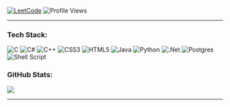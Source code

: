 [![LeetCode](https://img.shields.io/badge/LeetCode-Profile-orange?style=flat&logo=leetcode)](https://leetcode.com/shmarik/)
![Profile Views](https://komarev.com/ghpvc/?username=mibrgmv&color=0e75b6&style=flat)

---

### Tech Stack:
![C](https://img.shields.io/badge/c-%2300599C.svg?style=plastic&logo=c&logoColor=white) ![C#](https://img.shields.io/badge/c%23-%23239120.svg?style=plastic&logo=csharp&logoColor=white) ![C++](https://img.shields.io/badge/c++-%2300599C.svg?style=plastic&logo=c%2B%2B&logoColor=white) ![CSS3](https://img.shields.io/badge/css3-%231572B6.svg?style=plastic&logo=css3&logoColor=white) ![HTML5](https://img.shields.io/badge/html5-%23E34F26.svg?style=plastic&logo=html5&logoColor=white) ![Java](https://img.shields.io/badge/java-%23ED8B00.svg?style=plastic&logo=openjdk&logoColor=white) ![Python](https://img.shields.io/badge/python-3670A0?style=plastic&logo=python&logoColor=ffdd54) ![.Net](https://img.shields.io/badge/.NET-5C2D91?style=plastic&logo=.net&logoColor=white) ![Postgres](https://img.shields.io/badge/postgres-%23316192.svg?style=plastic&logo=postgresql&logoColor=white) ![Shell Script](https://img.shields.io/badge/shell_script-%23121011.svg?style=plastic&logo=gnu-bash&logoColor=white)
### GitHub Stats:
![](https://github-readme-stats.vercel.app/api/top-langs/?username=mibrgmv&theme=default&hide_border=true&include_all_commits=false&count_private=false&layout=compact)

---
